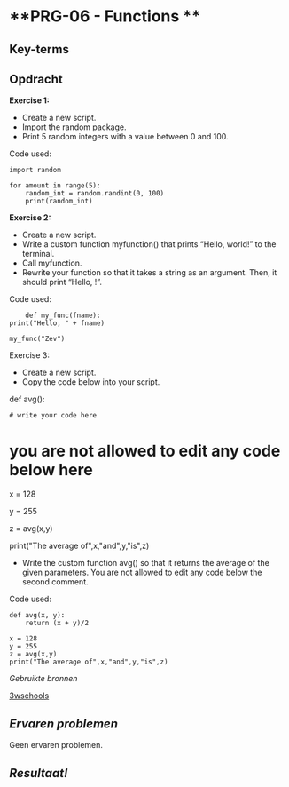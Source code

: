 **PRG-06 - Functions **
===
**Key-terms**
---





**Opdracht**
---
**Exercise 1:**
- Create a new script.
- Import the random package.
- Print 5 random integers with a value between 0 and 100.

Code used:

    import random

    for amount in range(5):
        random_int = random.randint(0, 100)
        print(random_int)    

**Exercise 2:**
- Create a new script.
- Write a custom function myfunction() that prints “Hello, world!” to the terminal. 
- Call myfunction.
- Rewrite your function so that it takes a string as an argument. Then, it should print “Hello, <string>!”.

Code used:

        def my_func(fname):
    print("Hello, " + fname)
          
    my_func("Zev")

Exercise 3:
- Create a new script.
- Copy the code below into your script.

def avg():

	# write your code here

# you are not allowed to edit any code below here

x = 128

y = 255

z = avg(x,y)

print("The average of",x,"and",y,"is",z)

- Write the custom function avg() so that it returns the average of the given parameters. You are not allowed to edit any code below the second comment.

Code used:
   
    def avg(x, y):
        return (x + y)/2

    x = 128
    y = 255
    z = avg(x,y)
    print("The average of",x,"and",y,"is",z)


*Gebruikte bronnen*

[3wschools](https://www.w3schools.com/python/python_functions.asp)

*Ervaren problemen*
---
Geen ervaren problemen.

*Resultaat!*
---

